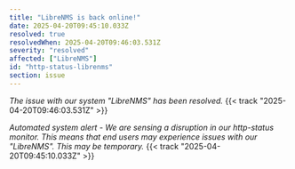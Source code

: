 ```yaml
---
title: "LibreNMS is back online!"
date: 2025-04-20T09:45:10.033Z
resolved: true
resolvedWhen: 2025-04-20T09:46:03.531Z
severity: "resolved"
affected: ["LibreNMS"]
id: "http-status-librenms"
section: issue
---
```


*The issue with our system "LibreNMS" has been resolved.* {{< track "2025-04-20T09:46:03.531Z" >}}

**Automated system alert* - We are sensing a disruption in our http-status monitor. This means that end users may experience issues with our "LibreNMS". This may be temporary.* {{< track "2025-04-20T09:45:10.033Z" >}}
